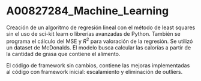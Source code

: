 # A00827284_Machine_Learning

Creación de un algoritmo de regresión lineal con el método de least squares sin el uso de sci-kit learn o librerías avanzadas de Python. 
También se programa el cálculo del MSE y $R^2$ para valoración de la regresión. Se utilizó un dataset de McDonalds.
El modelo busca calcular las calorías a partir de la cantidad de grasa que contiene el alimento.

El código de framework sin cambios, contiene las mejoras implementadas al código con framework inicial: escalamiento y eliminación de outliers.
